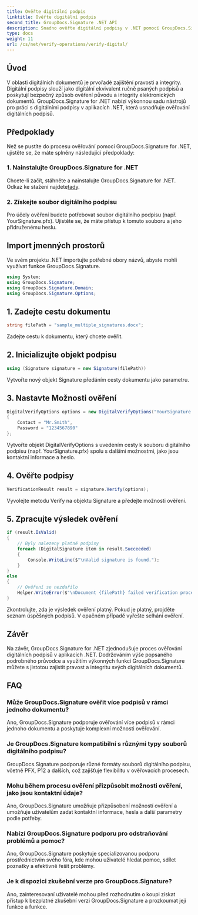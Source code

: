 ```yaml
---
title: Ověřte digitální podpis
linktitle: Ověřte digitální podpis
second_title: GroupDocs.Signature .NET API
description: Snadno ověřte digitální podpisy v .NET pomocí GroupDocs.Signature. Zajistěte bez námahy pravost a integritu dokumentu.
type: docs
weight: 11
url: /cs/net/verify-operations/verify-digital/
---
```

## Úvod
V oblasti digitálních dokumentů je prvořadé zajištění pravosti a integrity. Digitální podpisy slouží jako digitální ekvivalent ručně psaných podpisů a poskytují bezpečný způsob ověření původu a integrity elektronických dokumentů. GroupDocs.Signature for .NET nabízí výkonnou sadu nástrojů pro práci s digitálními podpisy v aplikacích .NET, která usnadňuje ověřování digitálních podpisů.
## Předpoklady
Než se pustíte do procesu ověřování pomocí GroupDocs.Signature for .NET, ujistěte se, že máte splněny následující předpoklady:
### 1. Nainstalujte GroupDocs.Signature for .NET
 Chcete-li začít, stáhněte a nainstalujte GroupDocs.Signature for .NET. Odkaz ke stažení najdete[tady](https://releases.groupdocs.com/signature/net/).
### 2. Získejte soubor digitálního podpisu
Pro účely ověření budete potřebovat soubor digitálního podpisu (např. YourSignature.pfx). Ujistěte se, že máte přístup k tomuto souboru a jeho přidruženému heslu.

## Import jmenných prostorů
Ve svém projektu .NET importujte potřebné obory názvů, abyste mohli využívat funkce GroupDocs.Signature.

```csharp
using System;
using GroupDocs.Signature;
using GroupDocs.Signature.Domain;
using GroupDocs.Signature.Options;
```
## 1. Zadejte cestu dokumentu
```csharp
string filePath = "sample_multiple_signatures.docx";
```
Zadejte cestu k dokumentu, který chcete ověřit.
## 2. Inicializujte objekt podpisu
```csharp
using (Signature signature = new Signature(filePath))
```
Vytvořte nový objekt Signature předáním cesty dokumentu jako parametru.
## 3. Nastavte Možnosti ověření
```csharp
DigitalVerifyOptions options = new DigitalVerifyOptions("YourSignature.pfx")
{
    Contact = "Mr.Smith",
    Password = "1234567890"
};
```
Vytvořte objekt DigitalVerifyOptions s uvedením cesty k souboru digitálního podpisu (např. YourSignature.pfx) spolu s dalšími možnostmi, jako jsou kontaktní informace a heslo.
## 4. Ověřte podpisy
```csharp
VerificationResult result = signature.Verify(options);
```
Vyvolejte metodu Verify na objektu Signature a předejte možnosti ověření.
## 5. Zpracujte výsledek ověření
```csharp
if (result.IsValid)
{
    // Byly nalezeny platné podpisy
    foreach (DigitalSignature item in result.Succeeded)
    {
        Console.WriteLine($"\nValid signature is found.");
    }
}
else
{
    // Ověření se nezdařilo
    Helper.WriteError($"\nDocument {filePath} failed verification process.");
}
```
Zkontrolujte, zda je výsledek ověření platný. Pokud je platný, projděte seznam úspěšných podpisů. V opačném případě vyřešte selhání ověření.

## Závěr
Na závěr, GroupDocs.Signature for .NET zjednodušuje proces ověřování digitálních podpisů v aplikacích .NET. Dodržováním výše popsaného podrobného průvodce a využitím výkonných funkcí GroupDocs.Signature můžete s jistotou zajistit pravost a integritu svých digitálních dokumentů.
## FAQ
### Může GroupDocs.Signature ověřit více podpisů v rámci jednoho dokumentu?
Ano, GroupDocs.Signature podporuje ověřování více podpisů v rámci jednoho dokumentu a poskytuje komplexní možnosti ověřování.
### Je GroupDocs.Signature kompatibilní s různými typy souborů digitálního podpisu?
GroupDocs.Signature podporuje různé formáty souborů digitálního podpisu, včetně PFX, P12 a dalších, což zajišťuje flexibilitu v ověřovacích procesech.
### Mohu během procesu ověření přizpůsobit možnosti ověření, jako jsou kontaktní údaje?
Ano, GroupDocs.Signature umožňuje přizpůsobení možností ověření a umožňuje uživatelům zadat kontaktní informace, hesla a další parametry podle potřeby.
### Nabízí GroupDocs.Signature podporu pro odstraňování problémů a pomoc?
Ano, GroupDocs.Signature poskytuje specializovanou podporu prostřednictvím svého fóra, kde mohou uživatelé hledat pomoc, sdílet poznatky a efektivně řešit problémy.
### Je k dispozici zkušební verze pro GroupDocs.Signature?
Ano, zainteresovaní uživatelé mohou před rozhodnutím o koupi získat přístup k bezplatné zkušební verzi GroupDocs.Signature a prozkoumat její funkce a funkce.